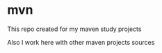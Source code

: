 # mvn

This repo created for my maven study projects

Also I work here with other maven projects sources
